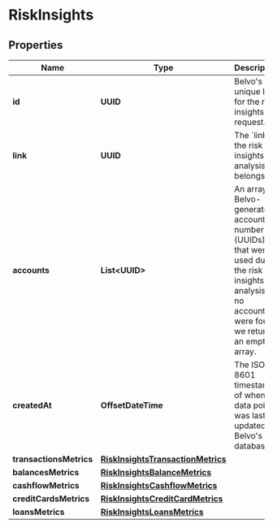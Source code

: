 

# RiskInsights


## Properties

| Name | Type | Description | Notes |
|------------ | ------------- | ------------- | -------------|
|**id** | **UUID** | Belvo&#39;s unique ID for the risk insights request. |  |
|**link** | **UUID** | The &#x60;link.id&#x60; the risk insights analysis belongs to. |  |
|**accounts** | **List&lt;UUID&gt;** | An array of Belvo-generated account numbers (UUIDs) that were used during the risk insights analysis. If no accounts were found, we return an empty array. |  |
|**createdAt** | **OffsetDateTime** | The ISO-8601 timestamp of when the data point was last updated in Belvo&#39;s database. |  |
|**transactionsMetrics** | [**RiskInsightsTransactionMetrics**](RiskInsightsTransactionMetrics.md) |  |  |
|**balancesMetrics** | [**RiskInsightsBalanceMetrics**](RiskInsightsBalanceMetrics.md) |  |  |
|**cashflowMetrics** | [**RiskInsightsCashflowMetrics**](RiskInsightsCashflowMetrics.md) |  |  |
|**creditCardsMetrics** | [**RiskInsightsCreditCardMetrics**](RiskInsightsCreditCardMetrics.md) |  |  |
|**loansMetrics** | [**RiskInsightsLoansMetrics**](RiskInsightsLoansMetrics.md) |  |  |



